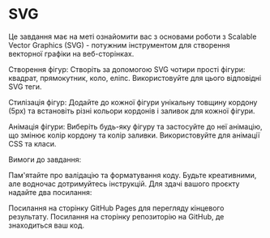 # SVG
Це завдання має на меті ознайомити вас з основами роботи з Scalable Vector Graphics (SVG) - потужним інструментом для створення векторної графіки на веб-сторінках.

Створення фігур: Створіть за допомогою SVG чотири прості фігури: квадрат, прямокутник, коло, еліпс. Використовуйте для цього відповідні SVG теги.

Стилізація фігур: Додайте до кожної фігури унікальну товщину кордону (5px) та встановіть різні кольори кордонів і заливок для кожної фігури.

Анімація фігури: Виберіть будь-яку фігуру та застосуйте до неї анімацію, що змінює колір кордону та колір заливки. Використовуйте для анімації CSS та класи.

Вимоги до завдання:

Пам'ятайте про валідацію та форматування коду.
Будьте креативними, але водночас дотримуйтесь інструкцій.
Для здачі вашого проєкту надайте два посилання:

Посилання на сторінку GitHub Pages для перегляду кінцевого результату.
Посилання на сторінку репозиторію на GitHub, де знаходиться ваш код.